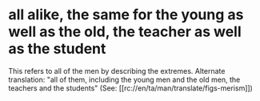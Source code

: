 # all alike, the same for the young as well as the old, the teacher as well as the student

This refers to all of the men by describing the extremes. Alternate translation: "all of them, including the young men and the old men, the teachers and the students" (See: [[rc://en/ta/man/translate/figs-merism]])


